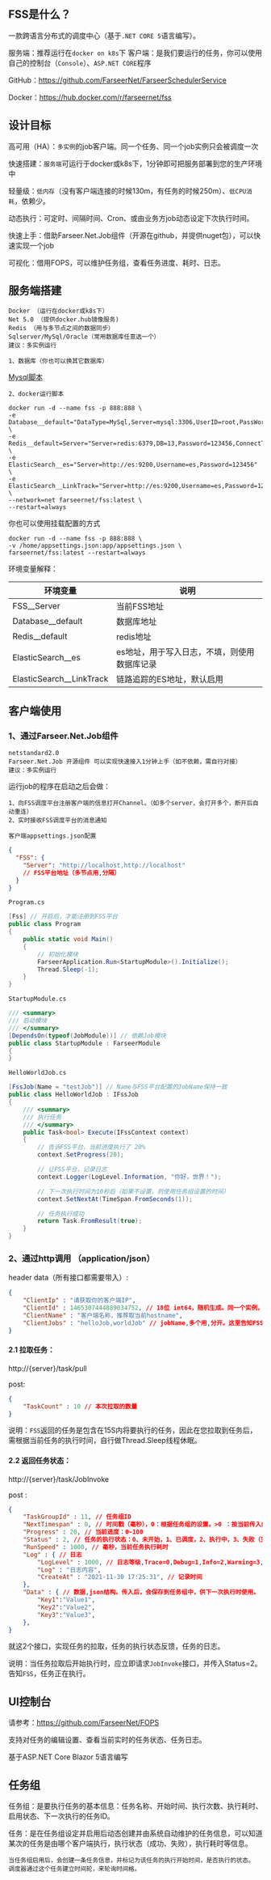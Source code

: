 ## FSS是什么？

一款跨语言分布式的调度中心（基于`.NET CORE 5`语言编写）。

服务端：推荐运行在`docker on k8s`下
客户端：是我们要运行的任务，你可以使用自己的控制台（`Console`）、`ASP.NET CORE`程序

GitHub：https://github.com/FarseerNet/FarseerSchedulerService

Docker：https://hub.docker.com/r/farseernet/fss

## 设计目标

高可用（HA）：`多实例`的job客户端。同一个任务、同一个job实例只会被调度一次

快速搭建：`服务端`可运行于docker或k8s下，1分钟即可把服务部署到您的生产环境中

轻量级：`低内存`（没有客户端连接的时候130m，有任务的时候250m）、`低CPU消耗`，依赖少。

动态执行：可定时、间隔时间、Cron、或由业务方job动态设定下次执行时间。

快速上手：借助Farseer.Net.Job组件（开源在github，并提供nuget包），可以快速实现一个job

可视化：借用FOPS，可以维护任务组，查看任务进度、耗时、日志。
## 服务端搭建

    Docker （运行在docker或k8s下）
    Net 5.0 （提供docker.hub镜像服务)
    Redis （用与多节点之间的数据同步）
    Sqlserver/MySql/Oracle（常用数据库任意选一个）
    建议：多实例运行

`1、数据库（你也可以换其它数据库）`

[Mysql脚本](https://raw.githubusercontent.com/FarseerNet/FarseerSchedulerService/main/07_Solution%20Items%EF%BC%88%E9%A1%B9%E7%9B%AE%E6%96%87%E4%BB%B6%EF%BC%89/fss.sql)

`2、docker运行脚本`

```
docker run -d --name fss -p 888:888 \
-e Database__default="DataType=MySql,Server=mysql:3306,UserID=root,PassWord=steden@123,Catalog=fss,PoolMaxSize=50,PoolMinSize=1" \
-e Redis__default=Server="Server=redis:6379,DB=13,Password=123456,ConnectTimeout=600000,SyncTimeout=10000,ResponseTimeout=10000" \
-e ElasticSearch__es="Server=http://es:9200,Username=es,Password=123456" \
-e ElasticSearch__LinkTrack="Server=http://es:9200,Username=es,Password=123456" \
--network=net farseernet/fss:latest \
--restart=always
```

你也可以使用挂载配置的方式
```
docker run -d --name fss -p 888:888 \
-v /home/appsettings.json:app/appsettings.json \
farseernet/fss:latest --restart=always
```

环境变量解释：

|  环境变量   | 说明  |
|  ----  | ----  |
| FSS__Server  | 当前FSS地址 |
| Database__default  | 数据库地址 |
| Redis__default  | redis地址 |
| ElasticSearch__es  | es地址，用于写入日志，不填，则使用数据库记录 |
| ElasticSearch__LinkTrack  | 链路追踪的ES地址，默认启用 |


## 客户端使用

### 1、通过Farseer.Net.Job组件

    netstandard2.0
    Farseer.Net.Job 开源组件 可以实现快速接入1分钟上手（如不依赖，需自行对接）
    建议：多实例运行

运行job的程序在启动之后会做：

    1、向FSS调度平台注册客户端的信息打开Channel。（如多个server，会打开多个，断开后自动重连）
    2、实时接收FSS调度平台的消息通知

`客户端appsettings.json配置`

```json
{
  "FSS": {
    "Server": "http://localhost,http://localhost"
    // FSS平台地址（多节点用,分隔）
  }
}
```

`Program.cs`

```c#
[Fss] // 开启后，才能注册到FSS平台
public class Program
{
    public static void Main()
    {
        // 初始化模块
        FarseerApplication.Run<StartupModule>().Initialize();
        Thread.Sleep(-1);
    }
}
```

`StartupModule.cs`

```c#
/// <summary>
/// 启动模块
/// </summary>
[DependsOn(typeof(JobModule))] // 依赖Job模块
public class StartupModule : FarseerModule
{
}
```

`HelloWorldJob.cs`

```c#
[FssJob(Name = "testJob")] // Name与FSS平台配置的JobName保持一致
public class HelloWorldJob : IFssJob
{
    /// <summary>
    /// 执行任务
    /// </summary>
    public Task<bool> Execute(IFssContext context)
    {
        // 告诉FSS平台，当前进度执行了 20%
        context.SetProgress(20);

        // 让FSS平台，记录日志
        context.Logger(LogLevel.Information, "你好，世界！");

        // 下一次执行时间为10秒后（如果不设置，则使用任务组设置的时间）
        context.SetNextAt(TimeSpan.FromSeconds(1));

        // 任务执行成功
        return Task.FromResult(true);
    }
}
```
### 2、通过http调用 （application/json）
header data（所有接口都需要带入）:
```json
{
    "ClientIp" : "请获取你的客户端IP",
    "ClientId" : 1465307444889034752, // 18位 int64，随机生成。同一个实例，此ID必须一致。
    "ClientName" : "客户端名称，推荐取当前hostname",
    "ClientJobs" : "helloJob,worldJob" // jobName,多个用,分开。这里告知FSS，我当前能处理的job。
}
```
#### 2.1 拉取任务：
http://{server}/task/pull

post:
```json
{
    "TaskCount" : 10 // 本次拉取的数量
}
```
说明：`FSS`返回的任务是包含在15S内将要执行的任务，因此在您拉取到任务后，需根据当前任务的执行时间，自行做Thread.Sleep线程休眠。

#### 2.2 返回任务状态：
http://{server}/task/JobInvoke

post :
```json
{
    "TaskGroupId" : 11, // 任务组ID
    "NextTimespan" : 0, // 时间戳（毫秒），0：根据任务组的设置。>0 ：按当前传入的值为下一次执行时间
    "Progress" : 20, // 当前进度：0~100
    "Status" : 2, // 任务的执行状态：0、未开始，1、已调度，2、执行中，3、失败（完成），4、成功（完成）
    "RunSpeed" : 1000, // 毫秒，当前任务执行耗时
    "Log" : { // 日志
        "LogLevel" : 1000, // 日志等级,Trace=0,Debug=1,Info=2,Warning=3,Error=4,Critical=5
        "Log" : "日志内容",
        "CreateAt" : "2021-11-30 17:25:31", // 记录时间
    }, 
    "Data" : { // 数据,json结构。传入后，会保存到任务组中，供下一次执行时使用。
        "Key1":"Value1",
        "Key2":"Value2",
        "Key3":"Value3",
    }, 
}
```

就这2个接口，实现任务的拉取，任务的执行状态反馈，任务的日志。

说明：当任务拉取后开始执行时，应立即请求`JobInvoke`接口，并传入Status=2。告知`FSS`，任务正在执行。
## UI控制台
请参考：https://github.com/FarseerNet/FOPS

支持对任务的编辑设置、查看当前实时的任务状态、任务日志。

基于ASP.NET Core Blazor 5语言编写
## 任务组

任务组：是要执行任务的基本信息：任务名称、开始时间、执行次数、执行耗时、启用状态、下一次执行的任务ID。

任务：是在任务组设定并启用后动态创建并由系统自动维护的任务信息，可以知道某次的任务是由哪个客户端执行，执行状态（成功、失败），执行耗时等信息。

    当任务组启用后，会创建一条任务信息，并标记为该任务的执行开始时间，是否执行的状态。
    调度器通过这个任务建立时间轮，来轮询时间格。